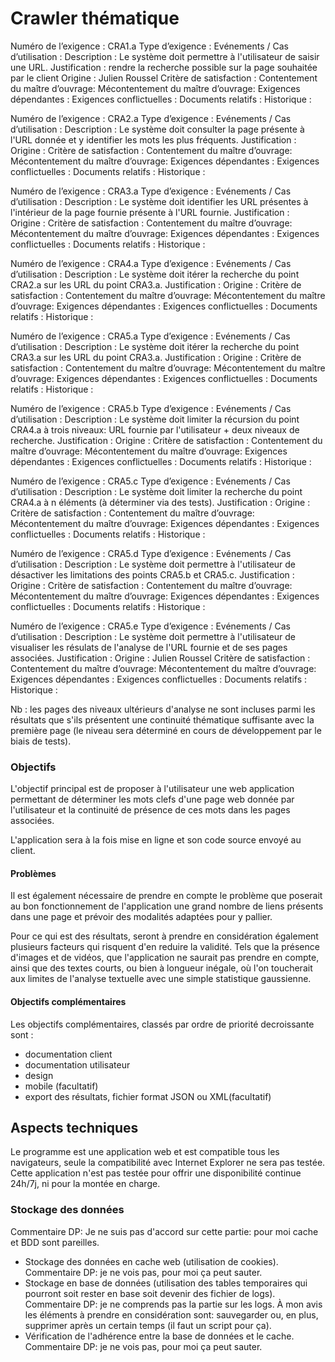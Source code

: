 # Crawler thématique


Numéro de l’exigence : CRA1.a
Type d’exigence :
Evénements / Cas d’utilisation :
Description : Le système doit permettre à l'utilisateur de saisir une URL.
Justification : rendre la recherche possible sur la page souhaitée par le client
Origine : Julien Roussel
Critère de satisfaction :
Contentement du maître d’ouvrage:
Mécontentement du maître d’ouvrage:
Exigences dépendantes :
Exigences conflictuelles :
Documents relatifs :
Historique :


Numéro de l’exigence : CRA2.a
Type d’exigence :
Evénements / Cas d’utilisation :
Description : Le système doit consulter la page présente à l'URL donnée et y identifier les mots les plus fréquents.
Justification :
Origine :
Critère de satisfaction :
Contentement du maître d’ouvrage:
Mécontentement du maître d’ouvrage:
Exigences dépendantes :
Exigences conflictuelles :
Documents relatifs :
Historique :


Numéro de l’exigence : CRA3.a
Type d’exigence :
Evénements / Cas d’utilisation :
Description : Le système doit identifier les URL présentes à l'intérieur de la page fournie présente à l'URL fournie.
Justification :
Origine :
Critère de satisfaction :
Contentement du maître d’ouvrage:
Mécontentement du maître d’ouvrage:
Exigences dépendantes :
Exigences conflictuelles :
Documents relatifs :
Historique :



Numéro de l’exigence : CRA4.a
Type d’exigence :
Evénements / Cas d’utilisation :
Description : Le système doit itérer la recherche du point CRA2.a sur les URL du point CRA3.a.
Justification :
Origine :
Critère de satisfaction :
Contentement du maître d’ouvrage:
Mécontentement du maître d’ouvrage:
Exigences dépendantes :
Exigences conflictuelles :
Documents relatifs :
Historique :


Numéro de l’exigence : CRA5.a
Type d’exigence :
Evénements / Cas d’utilisation :
Description : Le système doit itérer la recherche du point CRA3.a sur les URL du point CRA3.a.
Justification :
Origine :
Critère de satisfaction :
Contentement du maître d’ouvrage:
Mécontentement du maître d’ouvrage:
Exigences dépendantes :
Exigences conflictuelles :
Documents relatifs :
Historique :


Numéro de l’exigence : CRA5.b
Type d’exigence :
Evénements / Cas d’utilisation :
Description : Le système doit limiter la récursion du point CRA4.a à trois niveaux: URL fournie par l'utilisateur + deux niveaux de recherche.
Justification :
Origine :
Critère de satisfaction :
Contentement du maître d’ouvrage:
Mécontentement du maître d’ouvrage:
Exigences dépendantes :
Exigences conflictuelles :
Documents relatifs :
Historique :


Numéro de l’exigence : CRA5.c
Type d’exigence :
Evénements / Cas d’utilisation :
Description : Le système doit limiter la recherche du point CRA4.a à n éléments (à déterminer via des tests).
Justification :
Origine :
Critère de satisfaction :
Contentement du maître d’ouvrage:
Mécontentement du maître d’ouvrage:
Exigences dépendantes :
Exigences conflictuelles :
Documents relatifs :
Historique :


Numéro de l’exigence : CRA5.d
Type d’exigence :
Evénements / Cas d’utilisation :
Description : Le système doit permettre à l'utilisateur de désactiver les limitations des points CRA5.b et CRA5.c.
Justification :
Origine :
Critère de satisfaction :
Contentement du maître d’ouvrage:
Mécontentement du maître d’ouvrage:
Exigences dépendantes :
Exigences conflictuelles :
Documents relatifs :
Historique :

Numéro de l’exigence : CRA5.e
Type d’exigence :
Evénements / Cas d’utilisation :
Description : Le système doit permettre à l'utilisateur de visualiser les résulats de l'analyse de l'URL fournie et de ses pages associées.
Justification :
Origine : Julien Roussel
Critère de satisfaction :
Contentement du maître d’ouvrage:
Mécontentement du maître d’ouvrage:
Exigences dépendantes :
Exigences conflictuelles :
Documents relatifs :
Historique :

Nb : les pages des niveaux ultérieurs d'analyse ne sont incluses parmi les résultats que s'ils présentent une continuité thématique suffisante avec la première page (le niveau sera déterminé en cours de développement par le biais de tests).

### Objectifs

L'objectif principal est de proposer à l'utilisateur une web application permettant de déterminer les mots clefs d'une page web donnée par l'utilisateur et la continuité de présence de ces mots dans les pages associées.

L'application sera à la fois mise en ligne et son code source envoyé au client.

#### Problèmes

Il est également nécessaire de prendre en compte le problème que poserait au bon fonctionnement de l'application une grand nombre de liens présents dans une page et prévoir des modalités adaptées pour y pallier.

Pour ce qui est des résultats, seront à prendre en considération également plusieurs facteurs qui risquent d'en reduire la validité. Tels que la présence d'images et de vidéos, que l'application ne saurait pas prendre en compte, ainsi que des textes courts, ou bien à longueur inégale, où l'on toucherait aux limites de l'analyse textuelle avec une simple statistique gaussienne.


#### Objectifs complémentaires

Les objectifs complémentaires, classés par ordre de priorité decroissante sont :

* documentation client
* documentation utilisateur
* design
* mobile (facultatif)
* export des résultats, fichier format JSON ou XML(facultatif)

## Aspects techniques

Le programme est une application web et est compatible tous les navigateurs, seule la compatibilité avec Internet Explorer ne sera pas testée. Cette application n'est pas testée pour offrir une disponibilité continue 24h/7j, ni pour la montée en charge.

### Stockage des données

Commentaire DP: Je ne suis pas d'accord sur cette partie: pour moi cache et BDD sont pareilles.

* Stockage des données en cache web (utilisation de cookies). Commentaire DP: je ne vois pas, pour moi ça peut sauter.
* Stockage en base de données (utilisation des tables temporaires qui pourront soit rester en base soit devenir des fichier de logs). Commentaire DP: je ne comprends pas la partie sur les logs. À mon avis les éléments à prendre en considération sont: sauvegarder ou, en plus, supprimer après un certain temps (il faut un script pour ça).
* Vérification de l'adhérence entre la base de données et le cache. Commentaire DP: je ne vois pas, pour moi ça peut sauter.
